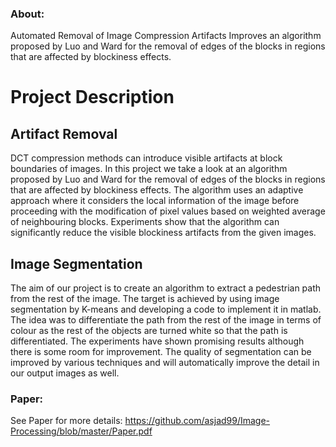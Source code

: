 
### About: 
Automated Removal of Image Compression Artifacts Improves an algorithm proposed by Luo and Ward for the removal of edges of the blocks in regions that are affected by blockiness effects. 

# Project Description

## Artifact Removal

DCT compression methods can introduce visible
artifacts at block boundaries of images. In this project we
take a look at an algorithm proposed by Luo and Ward
for the removal of edges of the blocks in regions that are
affected by blockiness effects. The algorithm uses an
adaptive approach where it considers the local
information of the image before proceeding with the
modification of pixel values based on weighted average
of neighbouring blocks. Experiments show that the
algorithm can significantly reduce the visible blockiness
artifacts from the given images.



## Image Segmentation 

The aim of our project is to create an algorithm to extract
a pedestrian path from the rest of the image. The target is
achieved by using image segmentation by K-means and
developing a code to implement it in matlab. The idea
was to differentiate the path from the rest of the image in
terms of colour as the rest of the objects are turned white
so that the path is differentiated. The experiments have
shown promising results although there is some room for
improvement. The quality of segmentation can be
improved by various techniques and will automatically
improve the detail in our output images as well.


### Paper: 

See Paper for more details: https://github.com/asjad99/Image-Processing/blob/master/Paper.pdf
